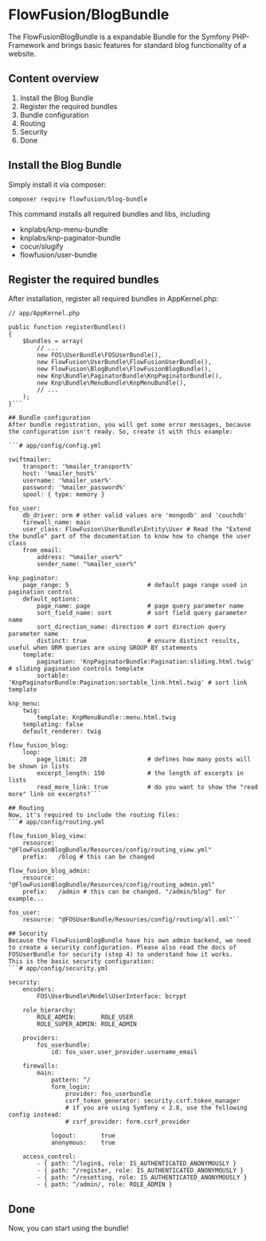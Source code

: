 # FlowFusion/BlogBundle
The FlowFusionBlogBundle is a expandable Bundle for the Symfony PHP-Framework and brings basic features for standard blog functionality of a website.

## Content overview  
1. Install the Blog Bundle 
1. Register the required bundles
1. Bundle configuration
1. Routing 
1. Security
1. Done

## Install the Blog Bundle

Simply install it via composer:

`composer require flowfusion/blog-bundle`

This command installs all required bundles and libs, including

*	knplabs/knp-menu-bundle
*	knplabs/knp-paginator-bundle
*	cocur/slugify
*	flowfusion/user-bundle

## Register the required bundles
After installation, register all required bundles in AppKernel.php:

```<?php
// app/AppKernel.php
 
public function registerBundles()
{
    $bundles = array(
        // ...
		new FOS\UserBundle\FOSUserBundle(),
        new FlowFusion\UserBundle\FlowFusionUserBundle(),
		new FlowFusion\BlogBundle\FlowFusionBlogBundle(),
		new Knp\Bundle\PaginatorBundle\KnpPaginatorBundle(),
		new Knp\Bundle\MenuBundle\KnpMenuBundle(),
        // ...
    );
}```

## Bundle configuration
After bundle registration, you will get some error messages, because the configuration isn't ready. So, create it with this example:

```# app/config/config.yml

swiftmailer:
    transport: '%mailer_transport%'
    host: '%mailer_host%'
    username: '%mailer_user%'
    password: '%mailer_password%'
    spool: { type: memory }

fos_user:
    db_driver: orm # other valid values are 'mongodb' and 'couchdb'
    firewall_name: main
    user_class: FlowFusion\UserBundle\Entity\User # Read the "Extend the bundle" part of the documentation to know how to change the user class
    from_email:
        address: "%mailer_user%"
        sender_name: "%mailer_user%"

knp_paginator:
    page_range: 5                      # default page range used in pagination control
    default_options:
        page_name: page                # page query parameter name
        sort_field_name: sort          # sort field query parameter name
        sort_direction_name: direction # sort direction query parameter name
        distinct: true                 # ensure distinct results, useful when ORM queries are using GROUP BY statements
    template:
        pagination: 'KnpPaginatorBundle:Pagination:sliding.html.twig'     # sliding pagination controls template
        sortable: 'KnpPaginatorBundle:Pagination:sortable_link.html.twig' # sort link template

knp_menu:
    twig:
        template: KnpMenuBundle::menu.html.twig
    templating: false
    default_renderer: twig

flow_fusion_blog:
    loop:
        page_limit: 20 				   # defines how many posts will be shown in lists
        excerpt_length: 150			   # the length of excerpts in lists
        read_more_link: true           # do you want to show the "read more" link on excerpts?```

## Routing
Now, it's required to include the routing files:
```# app/config/routing.yml

flow_fusion_blog_view:
    resource: "@FlowFusionBlogBundle/Resources/config/routing_view.yml"
    prefix:   /blog # this can be changed

flow_fusion_blog_admin:
    resource: "@FlowFusionBlogBundle/Resources/config/routing_admin.yml"
    prefix:   /admin # this can be changed. "/admin/blog" for example...

fos_user:
    resource: "@FOSUserBundle/Resources/config/routing/all.xml"``

## Security
Because the FlowFusionBlogBundle have his own admin backend, we need to create a security configuration. Please also read the docs of FOSUserBundle for security (step 4) to understand how it works.
This is the basic security configuration:
```# app/config/security.yml

security:
    encoders:
        FOS\UserBundle\Model\UserInterface: bcrypt

    role_hierarchy:
        ROLE_ADMIN:       ROLE_USER
        ROLE_SUPER_ADMIN: ROLE_ADMIN

    providers:
        fos_userbundle:
            id: fos_user.user_provider.username_email

    firewalls:
        main:
            pattern: ^/
            form_login:
                provider: fos_userbundle
                csrf_token_generator: security.csrf.token_manager
                # if you are using Symfony < 2.8, use the following config instead:
                # csrf_provider: form.csrf_provider

            logout:       true
            anonymous:    true

    access_control:
        - { path: ^/login$, role: IS_AUTHENTICATED_ANONYMOUSLY }
        - { path: ^/register, role: IS_AUTHENTICATED_ANONYMOUSLY }
        - { path: ^/resetting, role: IS_AUTHENTICATED_ANONYMOUSLY }
        - { path: ^/admin/, role: ROLE_ADMIN }
```

## Done
Now, you can start using the bundle!
